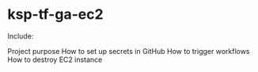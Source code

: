 # ksp-tf-ga-ec2

Include:

Project purpose
How to set up secrets in GitHub
How to trigger workflows
How to destroy EC2 instance
